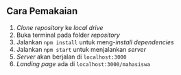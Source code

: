 ## Cara Pemakaian  
1. _Clone repository_ ke _local drive_ 
2. Buka terminal pada folder _repository_  
3. Jalankan `npm install` untuk meng-_install dependencies_  
4. Jalankan `npm start` untuk menjalankan _server_  
5. _Server_ akan berjalan di `localhost:3000`  
6. _Landing page_ ada di `localhost:3000/mahasiswa`
